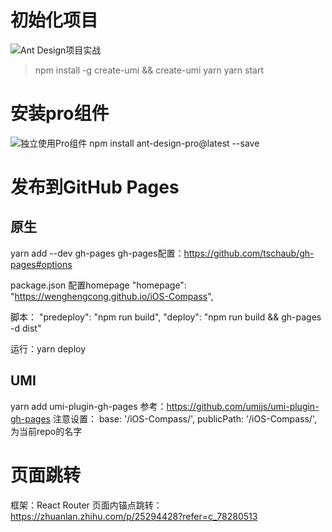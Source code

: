 
# 初始化项目
![Ant Design项目实战](https://ant.design/docs/react/practical-projects-cn)

> npm install -g create-umi && create-umi
> yarn
> yarn start

# 安装pro组件
![独立使用Pro组件](https://pro.ant.design/docs/use-components-alone-cn)
npm install ant-design-pro@latest --save


# 发布到GitHub Pages

## 原生
yarn add --dev gh-pages
gh-pages配置：https://github.com/tschaub/gh-pages#options

package.json 配置homepage
  "homepage": "https://wenghengcong.github.io/iOS-Compass",
  
  脚本：
   "predeploy": "npm run build",
    "deploy": "npm run build &&  gh-pages -d dist"
  
  
  运行：yarn deploy
## UMI
yarn add umi-plugin-gh-pages
参考：https://github.com/umijs/umi-plugin-gh-pages
注意设置：
  base: '/iOS-Compass/',
  publicPath: '/iOS-Compass/',
为当前repo的名字
  
  
# 页面跳转
  框架：React Router 
  页面内锚点跳转：https://zhuanlan.zhihu.com/p/25294428?refer=c_78280513

